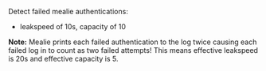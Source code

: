 Detect failed mealie authentications:

 - leakspeed of 10s, capacity of 10

**Note:** Mealie prints each failed authentication to the log twice causing each failed log in to count as two failed attempts! This means effective leakspeed is 20s and effective capacity is 5.
